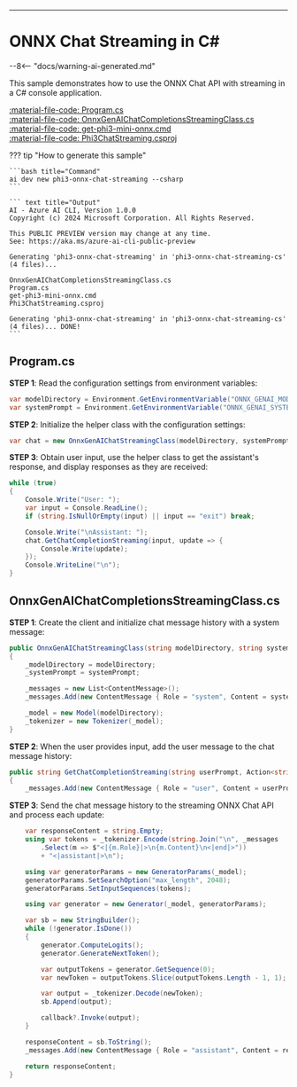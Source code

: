 ---
# ONNX Chat Streaming in C\#

--8<-- "docs/warning-ai-generated.md"

This sample demonstrates how to use the ONNX Chat API with streaming in a C# console application.

[:material-file-code: Program.cs](https://raw.githubusercontent.com/robch/book-of-ai/main/docs/samples/phi3-onnx-chat-streaming-cs/Program.cs)  
[:material-file-code: OnnxGenAIChatCompletionsStreamingClass.cs](https://raw.githubusercontent.com/robch/book-of-ai/main/docs/samples/phi3-onnx-chat-streaming-cs/OnnxGenAIChatCompletionsStreamingClass.cs)  
[:material-file-code: get-phi3-mini-onnx.cmd](https://raw.githubusercontent.com/robch/book-of-ai/main/docs/samples/phi3-onnx-chat-streaming-cs/get-phi3-mini-onnx.cmd)  
[:material-file-code: Phi3ChatStreaming.csproj](https://raw.githubusercontent.com/robch/book-of-ai/main/docs/samples/phi3-onnx-chat-streaming-cs/Phi3ChatStreaming.csproj)  

??? tip "How to generate this sample"

    ```bash title="Command"
    ai dev new phi3-onnx-chat-streaming --csharp
    ```

    ``` text title="Output"
    AI - Azure AI CLI, Version 1.0.0
    Copyright (c) 2024 Microsoft Corporation. All Rights Reserved.

    This PUBLIC PREVIEW version may change at any time.
    See: https://aka.ms/azure-ai-cli-public-preview

    Generating 'phi3-onnx-chat-streaming' in 'phi3-onnx-chat-streaming-cs' (4 files)...

    OnnxGenAIChatCompletionsStreamingClass.cs
    Program.cs
    get-phi3-mini-onnx.cmd
    Phi3ChatStreaming.csproj

    Generating 'phi3-onnx-chat-streaming' in 'phi3-onnx-chat-streaming-cs' (4 files)... DONE!
    ```

## Program.cs

**STEP 1**: Read the configuration settings from environment variables:

``` csharp title="Program.cs"
var modelDirectory = Environment.GetEnvironmentVariable("ONNX_GENAI_MODEL_PATH") ?? "<insert your ONNX GenAI model path here>";
var systemPrompt = Environment.GetEnvironmentVariable("ONNX_GENAI_SYSTEM_PROMPT") ?? "You are a helpful assistant.";
```

**STEP 2**: Initialize the helper class with the configuration settings:

``` csharp title="Program.cs"
var chat = new OnnxGenAIChatStreamingClass(modelDirectory, systemPrompt);
```

**STEP 3**: Obtain user input, use the helper class to get the assistant's response, and display responses as they are received:

``` csharp title="Program.cs"
while (true)
{
    Console.Write("User: ");
    var input = Console.ReadLine();
    if (string.IsNullOrEmpty(input) || input == "exit") break;

    Console.Write("\nAssistant: ");
    chat.GetChatCompletionStreaming(input, update => {
        Console.Write(update);
    });
    Console.WriteLine("\n");
}
```

## OnnxGenAIChatCompletionsStreamingClass.cs

**STEP 1**: Create the client and initialize chat message history with a system message:

``` csharp title="OnnxGenAIChatCompletionsStreamingClass.cs"
public OnnxGenAIChatStreamingClass(string modelDirectory, string systemPrompt)
{
    _modelDirectory = modelDirectory;
    _systemPrompt = systemPrompt;

    _messages = new List<ContentMessage>();
    _messages.Add(new ContentMessage { Role = "system", Content = systemPrompt });

    _model = new Model(modelDirectory);
    _tokenizer = new Tokenizer(_model);
}
```

**STEP 2**: When the user provides input, add the user message to the chat message history:

``` csharp title="OnnxGenAIChatCompletionsStreamingClass.cs"
public string GetChatCompletionStreaming(string userPrompt, Action<string>? callback = null)
{
    _messages.Add(new ContentMessage { Role = "user", Content = userPrompt });
```

**STEP 3**: Send the chat message history to the streaming ONNX Chat API and process each update:

``` csharp title="OnnxGenAIChatCompletionsStreamingClass.cs"
    var responseContent = string.Empty;
    using var tokens = _tokenizer.Encode(string.Join("\n", _messages
        .Select(m => $"<|{m.Role}|>\n{m.Content}\n<|end|>"))
        + "<|assistant|>\n");

    using var generatorParams = new GeneratorParams(_model);
    generatorParams.SetSearchOption("max_length", 2048);
    generatorParams.SetInputSequences(tokens);

    using var generator = new Generator(_model, generatorParams);

    var sb = new StringBuilder();
    while (!generator.IsDone())
    {
        generator.ComputeLogits();
        generator.GenerateNextToken();

        var outputTokens = generator.GetSequence(0);
        var newToken = outputTokens.Slice(outputTokens.Length - 1, 1);

        var output = _tokenizer.Decode(newToken);
        sb.Append(output);

        callback?.Invoke(output);
    }

    responseContent = sb.ToString();
    _messages.Add(new ContentMessage { Role = "assistant", Content = responseContent });

    return responseContent;
}
```
